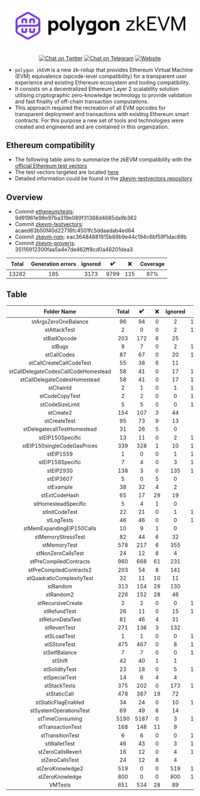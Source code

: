 <div align="center">
<img src="https://github.com/0xPolygonHermez/.github/blob/master/profile/Polygon_zkevm.png" width="600"/>
</div>
<br />
<div align="center">

[![Chat on Twitter][ico-twitter]][link-twitter]
[![Chat on Telegram][ico-telegram]][link-telegram]
[![Website][ico-website]][link-website]

</div>

[ico-twitter]: https://img.shields.io/twitter/url?label=polygonZkEVM&style=social&url=https%3A%2F%2Ftwitter.com%2F0xpolygonhermez
[ico-telegram]: https://img.shields.io/badge/telegram-telegram-black
[ico-website]: https://img.shields.io/static/v1?label=docs&message=polygonZkEVM&color=7B3FE4

[link-twitter]: https://twitter.com/0xpolygonhermez
[link-telegram]: https://t.me/polygonhermezchat
[link-website]: https://docs.hermez.io/


- `polygon zkEVM` is a new zk-rollup that provides Ethereum Virtual Machine (EVM) equivalence (opcode-level compatibility) for a transparent user experience and existing Ethereum ecosystem and tooling compatibility.
- It consists on a decentralized Ethereum Layer 2 scalability solution utilising cryptographic zero-knowledge technology to provide validation and fast finality of off-chain transaction computations.
- This approach required the recreation of all EVM opcodes for transparent deployment and transactions with existing Ethereum smart contracts. For this purpose a new set of tools and technologies were created and engineered and are contained in this organization.

## Ethereum compatibility
- The following table aims to summarize the zkEVM compatibility with the [official Ethereum test vectors](https://github.com/ethereum/tests)
- The test vectors targeted are located [here](https://github.com/ethereum/tests/tree/develop/BlockchainTests/GeneralStateTests)
- Detailed information could be found in the [zkevm-testvectors repository](https://github.com/0xPolygonHermez/zkevm-testvectors)

## Overview
- Commit [ethereum/tests](https://github.com/ethereum/tests): 9d91961e98e97ba319e089f31388d4685da9b362
- Commit [zkevm-testvectors](https://github.com/0xPolygonHermez/zkevm-testvectors): acaed63b50f40d22716fc4501fc5ddaadab4ed64
- Commit [zkevm-rom](https://github.com/0xPolygonHermez/zkevm-rom): eac36484881915b89b9e44c194c6bf59f1dac89b
- Commit [zkevm-proverjs](https://github.com/0xPolygonHermez/zkevm-proverjs): 35116912300faa5a4e7de462ff8cd0a48201dea3

| Total | Generation errors | Ignored | :heavy_check_mark: | :x:  | Coverage |
|:-----:|:-----------------:|:-------:|:------------------:|:----:|:--------:|
| 13282 |        185        |   3173  |        9799        |  125 |   97%    |

## Table

|             Folder Name              | Total | :heavy_check_mark: | :x: | Ignored |  Cov |
|:------------------------------------:|:-----:|:------------------:|:---:|:-------:| ----:|
|         stArgsZeroOneBalance         |  96   |         94         |  0  |    2    | 100% |
|             stAttackTest             |   2   |         0          |  0  |    2    | 100% |
|             stBadOpcode              |  203  |        172         |  6  |   25    |  97% |
|                stBugs                |   9   |         7          |  0  |    2    | 100% |
|             stCallCodes              |  87   |         67         |  0  |   20    | 100% |
|       stCallCreateCallCodeTest       |  55   |         38         |  6  |   11    |  86% |
| stCallDelegateCodesCallCodeHomestead |  58   |         41         |  0  |   17    | 100% |
|     stCallDelegateCodesHomestead     |  58   |         41         |  0  |   17    | 100% |
|              stChainId               |   2   |         1          |  0  |    1    | 100% |
|            stCodeCopyTest            |   2   |         2          |  0  |    0    | 100% |
|           stCodeSizeLimit            |   5   |         5          |  0  |    0    | 100% |
|              stCreate2               |  154  |        107         |  3  |   44    |  97% |
|             stCreateTest             |  95   |         73         |  9  |   13    |  89% |
|     stDelegatecallTestHomestead      |  31   |         26         |  5  |    0    |  84% |
|           stEIP150Specific           |  13   |         11         |  0  |    2    | 100% |
|     stEIP150singleCodeGasPrices      |  339  |        328         |  1  |   10    | 100% |
|              stEIP1559               |   1   |         0          |  0  |    1    | 100% |
|           stEIP158Specific           |   7   |         4          |  0  |    3    | 100% |
|              stEIP2930               |  138  |         3          |  0  |   135   | 100% |
|              stEIP3607               |   5   |         0          |  5  |    0    |   0% |
|              stExample               |  38   |         32         |  4  |    2    |  89% |
|            stExtCodeHash             |  65   |         17         | 29  |   19    |  37% |
|         stHomesteadSpecific          |   5   |         4          |  1  |    0    |  80% |
|            stInitCodeTest            |  22   |         21         |  0  |    1    | 100% |
|              stLogTests              |  46   |         46         |  0  |    0    | 100% |
|      stMemExpandingEIP150Calls       |  10   |         9          |  1  |    0    |  90% |
|          stMemoryStressTest          |  82   |         44         |  6  |   32    |  88% |
|             stMemoryTest             |  578  |        217         |  6  |   355   |  97% |
|          stNonZeroCallsTest          |  24   |         12         |  8  |    4    |  60% |
|        stPreCompiledContracts        |  960  |        668         | 61  |   231   |  92% |
|       stPreCompiledContracts2        |  203  |         54         |  8  |   141   |  87% |
|      stQuadraticComplexityTest       |  32   |         11         | 10  |   11    |  52% |
|               stRandom               |  313  |        154         | 29  |   130   |  84% |
|              stRandom2               |  226  |        152         | 28  |   46    |  84% |
|          stRecursiveCreate           |   2   |         2          |  0  |    0    | 100% |
|             stRefundTest             |  26   |         11         |  0  |   15    | 100% |
|           stReturnDataTest           |  81   |         46         |  4  |   31    |  92% |
|             stRevertTest             |  271  |        136         |  3  |   132   |  98% |
|             stSLoadTest              |   1   |         1          |  0  |    0    | 100% |
|             stSStoreTest             |  475  |        467         |  0  |    8    | 100% |
|            stSelfBalance             |   7   |         7          |  0  |    0    | 100% |
|               stShift                |  42   |         40         |  1  |    1    |  98% |
|            stSolidityTest            |  23   |         18         |  0  |    5    | 100% |
|            stSpecialTest             |  14   |         6          |  4  |    4    |  60% |
|             stStackTests             |  375  |        202         |  0  |   173   | 100% |
|             stStaticCall             |  478  |        387         | 19  |   72    |  95% |
|         stStaticFlagEnabled          |  34   |         24         |  0  |   10    | 100% |
|        stSystemOperationsTest        |  69   |         49         |  6  |   14    |  89% |
|           stTimeConsuming            | 5190  |        5187        |  0  |    3    | 100% |
|          stTransactionTest           |  168  |        148         | 11  |    9    |  93% |
|           stTransitionTest           |   6   |         6          |  0  |    0    | 100% |
|             stWalletTest             |  46   |         43         |  0  |    3    | 100% |
|          stZeroCallsRevert           |  16   |         12         |  0  |    4    | 100% |
|           stZeroCallsTest            |  24   |         12         |  8  |    4    |  60% |
|           stZeroKnowledge2           |  519  |         0          |  0  |   519   | 100% |
|           stZeroKnowledge            |  800  |         0          |  0  |   800   | 100% |
|               VMTests                |  651  |        534         | 28  |   89    |  95% |